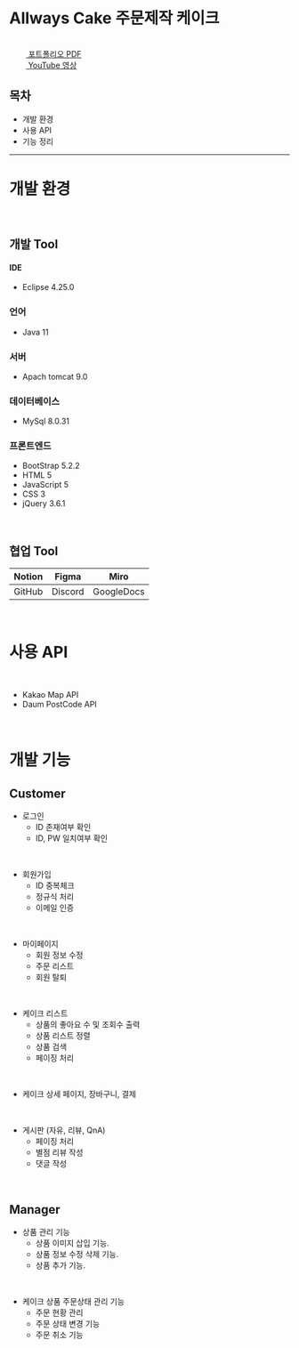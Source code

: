 # Allways Cake 주문제작 케이크

<br>

<a href="https://github.com/Left3to4/Allways/blob/main/4%E1%84%8C%E1%85%A9%20PT.pdf" rel="nofollow">
<img src="https://cdn.icon-icons.com/icons2/1066/PNG/512/Books_icon-icons.com_76879.png" width="30" height="15" style="max-width: 100%;">
포트폴리오 PDF</a>

<br>

<a href="" rel="nofollow">
<img src="https://user-images.githubusercontent.com/113036608/213998064-91428e50-80ec-4e94-b89c-dd6f9217d162.png" width="30" height="15" style="max-width: 100%;">
YouTube 영상</a>

<br>

## 목차
- 개발 환경
- 사용 API
- 기능 정리
---
<h1>개발 환경</h1>
<br>

## 개발 Tool

#### IDE
- Eclipse 4.25.0
### 언어
- Java 11
### 서버
- Apach tomcat 9.0
### 데이터베이스
- MySql 8.0.31
### 프론트엔드
- BootStrap 5.2.2
- HTML 5
- JavaScript 5
- CSS 3
- jQuery 3.6.1

<br>

## 협업 Tool
<table>
 <thead>
    <tr>
        <th>Notion</th>
        <th>Figma</th>
        <th>Miro</th>
    </tr>
 </thead>
 <tbody>
    <tr>
        <td>GitHub</td>
        <td>Discord</td>
        <td>GoogleDocs</td>
    </tr>
 </tbody>
</table>

<br>
<h1>사용 API </h1>
<br>

- Kakao Map API
- Daum PostCode API

<br>
<h1>개발 기능 </h1>

## Customer
- 로그인
  - ID 존재여부 확인
  - ID, PW 일치여부 확인
  
<br>

- 회원가입
  - ID 중복체크
  - 정규식 처리
  - 이메일 인증

<br>

- 마이페이지
  - 회원 정보 수정
  - 주문 리스트
  - 회원 탈퇴

<br>

- 케이크 리스트
  - 상품의 좋아요 수 및 조회수 출력
  - 상품 리스트 정렬
  - 상품 검색
  - 페이징 처리

<br>

- 케이크 상세 페이지, 장바구니, 결제

<br>

- 게시판 (자유, 리뷰, QnA)
  - 페이징 처리
  - 별점 리뷰 작성
  - 댓글 작성

<br>

## Manager
- 상품 관리 기능
  - 상품 이미지 삽입 기능.
  - 상품 정보 수정 삭제 기능.
  - 상품 추가 기능.

<br>

- 케이크 상품 주문상태 관리 기능
  - 주문 현황 관리
  - 주문 상태 변경 기능
  - 주문 취소 기능
